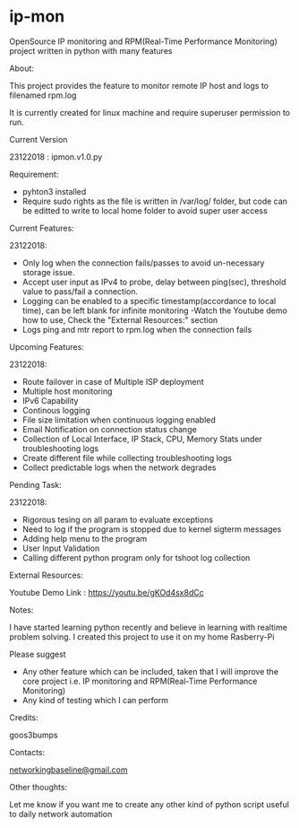# ip-mon
OpenSource IP monitoring and RPM(Real-Time Performance Monitoring) project written in python with many features

About:

This project provides the feature to monitor remote IP host and logs to filenamed rpm.log

It is currently created for linux machine and require superuser permission to run.

Current Version 

23122018 : ipmon.v1.0.py

Requirement:

* pyhton3 installed
* Require sudo rights as the file is written in /var/log/ folder, but code can be editted to write to local home folder to avoid super user access

Current Features:

23122018:
* Only log when the connection fails/passes to avoid un-necessary storage issue.
* Accept user input as  IPv4 to probe, delay between ping(sec), threshold value to pass/fail a connection.
* Logging can be enabled to a specific timestamp(accordance to local time), can be left blank for infinite monitoring
  -Watch the Youtube demo how to use, Check the "External Resources:" section
* Logs ping and mtr report to rpm.log when the connection fails

Upcoming Features:

23122018:
* Route failover in case of Multiple ISP deployment
* Multiple host monitoring
* IPv6 Capability
* Continous logging
* File size limitation when continuous logging enabled
* Email Notification on connection status change
* Collection of Local Interface, IP Stack, CPU, Memory Stats under troubleshooting logs
* Create different file while collecting troubleshooting logs
* Collect predictable logs when the network degrades

Pending Task:

23122018:
* Rigorous tesing on all param to evaluate exceptions
* Need to log if the program is stopped due to kernel sigterm messages
* Adding help menu to the program
* User Input Validation
* Calling different python program only for tshoot log collection

External Resources:

Youtube Demo Link : https://youtu.be/gKOd4sx8dCc

Notes:

I have started learning python recently and believe in learning with realtime problem solving. I created this project to use it on my home Rasberry-Pi

  Please suggest

* Any other feature which can be included, taken that I will improve the core project i.e. IP monitoring and RPM(Real-Time Performance Monitoring)
* Any kind of testing which I can perform

Credits:

goos3bumps

Contacts:

networkingbaseline@gmail.com

Other thoughts:

Let me know if you want me to create any other kind of python script useful to daily network automation
